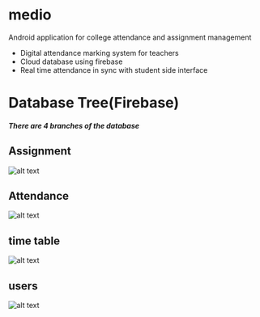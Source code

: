 # medio
Android application for college attendance and assignment management

- Digital attendance marking system for teachers
- Cloud database using firebase
- Real time attendance in sync with student side interface

# Database Tree(Firebase)
##### There are 4 branches of the database

## Assignment
![alt text](https://github.com/theHarshit1/medio/blob/master/dbsample1.JPG)

## Attendance
![alt text](https://github.com/theHarshit1/medio/blob/master/dbsample2.JPG)

## time table
![alt text](https://github.com/theHarshit1/medio/blob/master/dbsample3.JPG)

## users
![alt text](https://github.com/theHarshit1/medio/blob/master/dbsample4.JPG)
